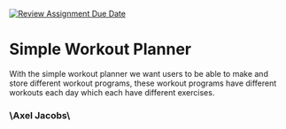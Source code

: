 [![Review Assignment Due Date](https://classroom.github.com/assets/deadline-readme-button-22041afd0340ce965d47ae6ef1cefeee28c7c493a6346c4f15d667ab976d596c.svg)](https://classroom.github.com/a/twPj_hbU)
# Simple Workout Planner

With the simple workout planner we want users to be able to make and
store different workout programs, these workout programs have different workouts
each day which each have different exercises.

### \Axel Jacobs\
